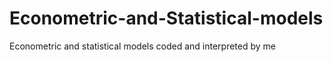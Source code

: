 # Econometric-and-Statistical-models
Econometric and statistical models coded and interpreted by me
